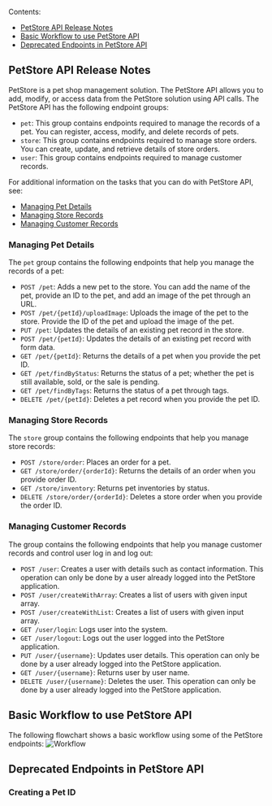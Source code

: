  Contents:
- [PetStore API Release Notes](#petstore-api-release-notes)
- [Basic Workflow to use PetStore API](#basic-workflow-to-use-petstore-API) 
- [Deprecated Endpoints in PetStore API](#deprecated-endpoints-in-petstore-API)

## PetStore API Release Notes
PetStore is a pet shop management solution. The PetStore API allows you to add, modify, or access data from the PetStore solution using API calls. 
The PetStore API has the following endpoint groups: 
- `pet`: This group contains endpoints required to manage the records of a pet. You can register, access, modify, and delete records of pets.
- `store`: This group contains endpoints required to manage store orders. You can create, update, and retrieve details of store orders.
- `user`: This group contains endpoints required to manage customer records.

For additional information on the tasks that you can do with PetStore API, see:
- [Managing Pet Details](#managing-pet-details)
- [Managing Store Records](#managing-store-records)
- [Managing Customer Records](#managing-customer-records)
### Managing Pet Details 
The `pet` group contains the following endpoints that help you manage the records of a pet:
- `POST /pet`: Adds a new pet to the store. You can add the name of the pet, provide an ID to the pet, and add an image of the pet through an URL.
- `POST /pet/{petId}/uploadImage`: Uploads the image of the pet to the store. Provide the ID of the pet and upload the image of the pet.
- `PUT /pet`: Updates the details of an existing pet record in the store.
- `POST /pet/{petId}`: Updates the details of an existing pet record with form data.
- `GET /pet/{petId}`: Returns the details of a pet when you provide the pet ID.
- `GET /pet/findByStatus`: Returns the status of a pet; whether the pet is still available, sold, or the sale is pending.
- `GET /pet/findByTags`: Returns the status of a pet through tags.
- `DELETE /pet/{petId}`: Deletes a pet record when you provide the pet ID.
### Managing Store Records
The `store` group contains the following endpoints that help you manage store records:
- `POST /store/order`: Places an order for a pet. 
- `GET /store/order/{orderId}`: Returns the details of an order when you provide order ID. 
- `GET /store/inventory`: Returns pet inventories by status.
- `DELETE /store/order/{orderId}`: Deletes a store order when you provide the order ID.
### Managing Customer Records
The group contains the following endpoints that help you manage customer records and control user log in and log out: 
- `POST /user`: Creates a user with details such as contact information. This operation can only be done by a user already logged into the PetStore application.
- `POST /user/createWithArray`: Creates a list of users with given input array.
- `POST /user/createWithList`: Creates a list of users with given input array.
- `GET /user/login`: Logs user into the system.
- `GET /user/logout`: Logs out the user logged into the PetStore application.
- `PUT /user/{username}`: Updates user details. This operation can only be done by a user already logged into the PetStore application.
- `GET /user/{username}`: Returns user by user name.
- `DELETE /user/{username}`: Deletes the user. This operation can only be done by a user already logged into the PetStore application.

## Basic Workflow to use PetStore API
The following flowchart shows a basic workflow using some of the PetStore endpoints:
![Workflow](/petstoreAPIs/PetStore-API-Documentation/issues/1#issue-1410542977)



## Deprecated Endpoints in PetStore API
### Creating a Pet ID
